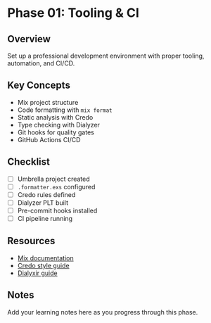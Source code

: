 # Phase 01: Tooling & CI

## Overview
Set up a professional development environment with proper tooling, automation, and CI/CD.

## Key Concepts
- Mix project structure
- Code formatting with `mix format`
- Static analysis with Credo
- Type checking with Dialyzer
- Git hooks for quality gates
- GitHub Actions CI/CD

## Checklist
- [ ] Umbrella project created
- [ ] `.formatter.exs` configured
- [ ] Credo rules defined
- [ ] Dialyzer PLT built
- [ ] Pre-commit hooks installed
- [ ] CI pipeline running

## Resources
- [Mix documentation](https://hexdocs.pm/mix/Mix.html)
- [Credo style guide](https://github.com/rrrene/credo)
- [Dialyxir guide](https://github.com/jeremyjh/dialyxir)

## Notes
Add your learning notes here as you progress through this phase.
